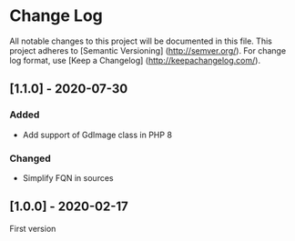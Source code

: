 # Change Log
All notable changes to this project will be documented in this file.
This project adheres to [Semantic Versioning] (http://semver.org/).
For change log format, use [Keep a Changelog] (http://keepachangelog.com/).

## [1.1.0] - 2020-07-30
### Added
- Add support of GdImage class in PHP 8

### Changed
- Simplify FQN in sources

## [1.0.0] - 2020-02-17
First version